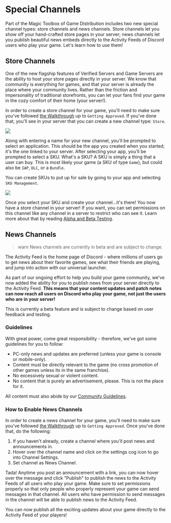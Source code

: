 # Special Channels

Part of the Magic Toolbox of Game Distribution includes two new special channel types: store channels and news channels. Store channels let you show off your hand-crafted store pages in your server; news channels let you publish beautiful news embeds directly to the Activity Feeds of Discord users who play your game. Let's learn how to use them!

## Store Channels

One of the new flagship features of Verified Servers and Game Servers are the ability to host your store pages directly in your server. We know that community is everything for games, and that your server is already the place where your community lives. Rather than the friction and impersonality of traditional storefronts, you can let your fans find your game in the cozy comfort of their home (your server!).

In order to create a store channel for your game, you'll need to make sure you've followed [the Walkthrough](#DOCS_GAME_AND_SERVER_MANAGEMENT_HOW_TO_GET_YOUR_GAME_ON_DISCORD/) up to `Getting Approved`. If you've done that, you'll see in your server that you can create a new channel type: `Store`.

![](create-store-channel.png)

Along with entering a name for your new channel, you'll be prompted to select an application. This should be the app you created when you started; it's the one linked to your server. After selecting your app, you'll be prompted to select a SKU. What's a SKU? A SKU is simply a thing that a user can buy. This is most likely your game (a SKU of type `Game`), but could also be `IAP`, `DLC`, or a `Bundle`.

You can create SKUs to put up for sale by going to your app and selecting `SKU Management`.

![](sku-management.png)

Once you select your SKU and create your channel...it's there! You now have a store channel in your server! If you want, you can set permissions on this channel like any channel in a server to restrict who can see it. Learn more about that by reading [Alpha and Beta Testing](#DOCS_GAME_AND_SERVER_MANAGEMENT_ALPHA_AND_BETA_TESTING/).

## News Channels

> warn
> News channels are currently in beta and are subject to change.

The Activity Feed is the home page of Discord - where millions of users go to get news about their favorite games, see what their friends are playing, and jump into action with our universal launcher.

As part of our ongoing effort to help you build your game community, we've now added the ability for you to publish news from your server directly to the Activity Feed. **This means that your content updates and patch notes can now reach all users on Discord who play your game, not just the users who are in your server!**

This is currently a beta feature and is subject to change based on user feedback and testing.

### Guidelines

With great power, come great responsibility - therefore, we've got some guidelines for you to follow:

- PC-only news and updates are preferred (unless your game is console or mobile-only).
- Content must be directly relevant to the game (no cross promotion of other games unless its in the same franchise).
- No excessively sexual or violent content.
- No content that is purely an advertisement, please. This is not the place for it.

All content must also abide by our [Community Guidelines](https://discordapp.com/guidelines).

### How to Enable News Channels

In order to create a news channel for your game, you'll need to make sure you've followed [the Walkthrough](#DOCS_GAME_AND_SERVER_MANAGEMENT_HOW_TO_GET_YOUR_GAME_ON_DISCORD/) up to `Getting Approved`. Once you've done that, do the following:

1. If you haven't already, create a channel where you'll post news and announcements in.
2. Hover over the channel name and click on the settings cog icon to go into Channel Settings.
3. Set channel as News Channel.

Tada! Anytime you post an announcement with a link, you can now hover over the message and click "Publish" to publish the news to the Activity Feeds of all users who play your game. Make sure to set permissions properly so that only people who properly represent your game can send messages in that channel. All users who have permission to send messages in the channel will be able to publish news to the Activity Feed.

You can now publish all the exciting updates about your game directly to the Activity Feed of your players!
